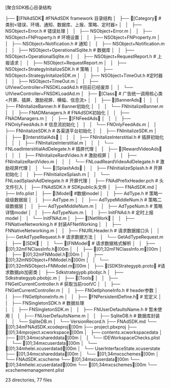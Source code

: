 [聚合SDK核心目录结构

├── [FNAdSDK   #FNAdSDK framework 目录结构
│   ├── [Category  #类别<错误、环境、通知、数据库、上报、策略、定时器>
│   │   ├── NSObject+Error.h                # 错误处理
│   │   ├── NSObject+Error.m
│   │   ├── NSObject+FNProperty.h           # 环境设置
│   │   ├── NSObject+FNProperty.m
│   │   ├── NSObject+Notification.h         # 通知
│   │   ├── NSObject+Notification.m
│   │   ├── NSObject+OperationalSqlite.h    # 数据库
│   │   ├── NSObject+OperationalSqlite.m
│   │   ├── NSObject+RequestReport.h        # 上报请求
│   │   ├── NSObject+RequestReport.m
│   │   ├── NSObject+StrategyInitalizeSDK.h # 策略
│   │   ├── NSObject+StrategyInitalizeSDK.m
│   │   ├── NSObject+TimeOut.h              #定时器
│   │   ├── NSObject+TimeOut.m
│   │   ├── UIViewController+FNSDKLoadAd.h  #目前已经废弃
│   │   └── UIViewController+FNSDKLoadAd.m
│   ├── [Class # 广告统一调用核心类<开屏、插屏、激励视屏、横幅、信息流>
│   │   ├── [BannerAds
│   │   │   ├── FNInitalizeBanner.h            # Banner初始化
│   │   │   └── FNInitalizeBanner.m
│   │   ├── FNADManagers.h                     # FNAdSDK初始化
│   │   ├── FNADManagers.m
│   │   ├── [FNFeedAds
│   │   │   ├── FNOnlyFeedAds.h                # 信息流初始化
│   │   │   └── FNOnlyFeedAds.m
│   │   ├── FNInitalizeSDK.h                   # 各渠道平台初始化
│   │   ├── FNInitalizeSDK.m
│   │   ├── [InterstitialAds
│   │   │   ├── FNInitalizeInterstitial.h      # 插屏初始化
│   │   │   ├── FNInitalizeInterstitial.m
│   │   │   └── FNLoadInterstitialAdDelegate.h # 插屏代理
│   │   ├── [RewardVideoAds
│   │   │   ├── FNInitalizeRardVideo.h         # 激励视屏
│   │   │   ├── FNInitalizeRardVideo.m
│   │   │   └── FNLoadReardVideoAdDelegate.h   # 激励视屏代理
│   │   └── [SplashAds
│   │       ├── FNInitializeSplash.h           # 开屏初始化
│   │       ├── FNInitializeSplash.m
│   │       └── FNLoadSplashAdDelegate.h       # 开屏代理
│   ├── FNAdPrefixHeader.pch                   # 头文件引入
│   ├── FNAdSDK.h                              # SDKpublic头文件
│   ├── FNAdSDK.md
│   ├── Info.plist
│   ├── [Model #数据model
│   │   ├── AdType.h                           # 策略一级级数据层
│   │   ├── AdType.m
│   │   ├── AdTypeMiddleNum.h                  # 策略二级数据层
│   │   ├── AdTypeMiddleNum.m
│   │   ├── AdTypeNum.h                        # 策略详情model
│   │   ├── AdTypeNum.m
│   │   ├── InitFNAd.h                         # 定时上报model
│   │   └── InitFNAd.m
│   ├── [NetWork
│   │   ├── FNNativeNetworking.h               # 封装AFNetWorking
│   │   ├── FNNativeNetworking.m
│   │   ├── FNURLHeader.h                      # 请求数据接口头
│   │   ├── GetAdTypeRequest.h                 # 请求数据方法
│   │   └── GetAdTypeRequest.m
│   ├── [SDK
│   │   └── [FNModel     # 请求数据格式解析
│   │       ├── [01;32mFNClassInfo.h[00m
│   │       ├── [01;32mFNClassInfo.m[00m
│   │       ├── [01;32mFNModel.h[00m
│   │       ├── [01;32mNSObject+FNModel.h[00m
│   │       └── [01;32mNSObject+FNModel.m[00m
│   ├── [SDKStrategypb.proto   #请求数据pb加密类
│   ├── Sdkstrategypb.pbobjc.h
│   ├── Sdkstrategypb.pbobjc.m
│   ├── [Tools
│   │   ├── FNGetCurrentController.h      # 获取当前rootVC
│   │   ├── FNGetCurrentController.m
│   │   ├── FNGetIphoneInfo.h             # header参数
│   │   ├── FNGetIphoneInfo.m
│   │   ├── FNPersistentDefine.h          # 宏定义
│   │   ├── FNSingletonSDK.h              # 数据处理      
│   │   ├── FNSingletonSDK.m
│   │   ├── FNUserDefaultsName.h          # 暂未使用
│   │   ├── FNUserDefaultsName.m
│   │   ├── SqliteDB.h                    # 数据库封装
│   │   └── SqliteDB.m
│   └── VersionRecord.h
├── FNAdSDK.md
└── [01;34mFNAdSDK.xcodeproj[00m
    ├── project.pbxproj
    ├── [01;34mproject.xcworkspace[00m
    │   ├── contents.xcworkspacedata
    │   ├── [01;34mxcshareddata[00m
    │   │   └── IDEWorkspaceChecks.plist
    │   └── [01;34mxcuserdata[00m
    │       └── [01;34mhelei.xcuserdatad[00m
    │           └── UserInterfaceState.xcuserstate
    ├── [01;34mxcshareddata[00m
    │   └── [01;34mxcschemes[00m
    │       └── FNAdSDK.xcscheme
    └── [01;34mxcuserdata[00m
        └── [01;34mhelei.xcuserdatad[00m
            └── [01;34mxcschemes[00m
                └── xcschememanagement.plist

23 directories, 77 files
